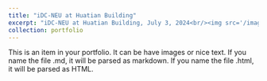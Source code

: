 ```yaml
---
title: "iDC-NEU at Huatian Building"
excerpt: "iDC-NEU at Huatian Building, July 3, 2024<br/><img src='/images/2024-summer.jpeg'>"
collection: portfolio
---
```


This is an item in your portfolio. It can be have images or nice text. If you name the file .md, it will be parsed as markdown. If you name the file .html, it will be parsed as HTML. 
